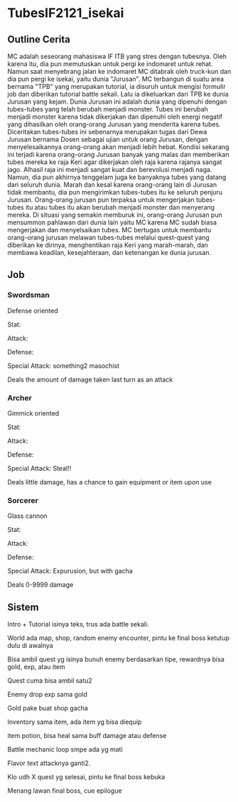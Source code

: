 # TubesIF2121_isekai
## Outline Cerita
MC adalah seseorang mahasiswa IF ITB yang stres dengan tubesnya. Oleh karena itu, dia pun memutuskan untuk pergi ke indomaret untuk rehat. Namun saat menyebrang jalan ke indomaret MC ditabrak oleh truck-kun dan dia pun pergi ke isekai, yaitu dunia "Jurusan". MC terbangun di suatu area bernama "TPB" yang merupakan tutorial, ia disuruh untuk mengisi formulir job dan diberikan tutorial battle sekali. Lalu ia dikeluarkan dari TPB ke dunia Jurusan yang kejam. Dunia Jurusan ini adalah dunia yang dipenuhi dengan tubes-tubes yang telah berubah menjadi monster. Tubes ini berubah menjadi monster karena tidak dikerjakan dan dipenuhi oleh energi negatif yang dihasilkan oleh orang-orang Jurusan yang menderita karena tubes. Diceritakan tubes-tubes ini sebenarnya merupakan tugas dari Dewa Jurusan bernama Dosen sebagai ujian untuk orang Jurusan, dengan menyelesaikannya orang-orang akan menjadi lebih hebat. Kondisi sekarang ini terjadi karena orang-orang Jurusan banyak yang malas dan memberikan tubes mereka ke raja Keri agar dikerjakan oleh raja karena rajanya sangat jago. Alhasil raja ini menjadi sangat kuat dan berevolusi menjadi naga. Namun, dia pun akhirnya tenggelam juga ke banyaknya tubes yang datang dari seluruh dunia. Marah dan kesal karena orang-orang lain di Jurusan tidak membantu, dia pun mengirimkan tubes-tubes itu ke seluruh penjuru Jurusan. Orang-orang jurusan pun terpaksa untuk mengerjakan tubes-tubes itu atau tubes itu akan berubah menjadi monster dan menyerang mereka. Di situasi yang semakin memburuk ini, orang-orang Jurusan pun mensummon pahlawan dari dunia lain yaitu MC karena MC sudah biasa mengerjakan dan menyelsaikan tubes. MC bertugas untuk membantu orang-orang jurusan melawan tubes-tubes melalui quest-quest yang diberikan ke dirinya, menghentikan raja Keri yang marah-marah, dan membawa keadilan, kesejahteraan, dan ketenangan ke dunia jurusan.

## Job
### Swordsman
Defense oriented

Stat:

Attack:

Defense:

Special Attack: something2 masochist

Deals the amount of damage taken  last turn as an attack

### Archer
Gimmick oriented

Stat:

Attack:

Defense:

Special Attack: Steal!!

Deals little damage, has a chance to gain equipment or item upon use

### Sorcerer
Glass cannon

Stat:

Attack:

Defense:

Special Attack: Expurusion, but with gacha

Deals 0-9999 damage

## Sistem
Intro + Tutorial isinya teks, trus ada battle sekali.

World ada map, shop, random enemy encounter, pintu ke final boss ketutup dulu di awalnya

Bisa ambil quest yg isinya bunuh enemy berdasarkan tipe, rewardnya bisa gold, exp, atau item

Quest cuma bisa ambil satu2

Enemy drop exp sama gold

Gold pake buat shop gacha

Inventory sama item, ada item yg bisa diequip

item potion, bisa heal sama buff damage atau defense

Battle mechanic loop smpe ada yg mati

Flavor text attacknya ganti2.

Klo udh X quest yg selesai, pintu ke final boss kebuka

Menang lawan final boss, cue epilogue

